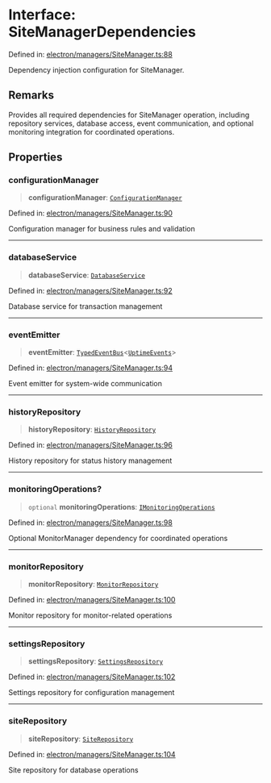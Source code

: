 # Interface: SiteManagerDependencies

Defined in: [electron/managers/SiteManager.ts:88](https://github.com/Nick2bad4u/Uptime-Watcher/blob/dca5483e793478722cd3e6e125cafcec5fc771f0/electron/managers/SiteManager.ts#L88)

Dependency injection configuration for SiteManager.

## Remarks

Provides all required dependencies for SiteManager operation, including
repository services, database access, event communication, and optional
monitoring integration for coordinated operations.

## Properties

### configurationManager

> **configurationManager**: [`ConfigurationManager`](../../ConfigurationManager/classes/ConfigurationManager.md)

Defined in: [electron/managers/SiteManager.ts:90](https://github.com/Nick2bad4u/Uptime-Watcher/blob/dca5483e793478722cd3e6e125cafcec5fc771f0/electron/managers/SiteManager.ts#L90)

Configuration manager for business rules and validation

***

### databaseService

> **databaseService**: [`DatabaseService`](../../../services/database/DatabaseService/classes/DatabaseService.md)

Defined in: [electron/managers/SiteManager.ts:92](https://github.com/Nick2bad4u/Uptime-Watcher/blob/dca5483e793478722cd3e6e125cafcec5fc771f0/electron/managers/SiteManager.ts#L92)

Database service for transaction management

***

### eventEmitter

> **eventEmitter**: [`TypedEventBus`](../../../events/TypedEventBus/classes/TypedEventBus.md)\<[`UptimeEvents`](../../../events/eventTypes/interfaces/UptimeEvents.md)\>

Defined in: [electron/managers/SiteManager.ts:94](https://github.com/Nick2bad4u/Uptime-Watcher/blob/dca5483e793478722cd3e6e125cafcec5fc771f0/electron/managers/SiteManager.ts#L94)

Event emitter for system-wide communication

***

### historyRepository

> **historyRepository**: [`HistoryRepository`](../../../services/database/HistoryRepository/classes/HistoryRepository.md)

Defined in: [electron/managers/SiteManager.ts:96](https://github.com/Nick2bad4u/Uptime-Watcher/blob/dca5483e793478722cd3e6e125cafcec5fc771f0/electron/managers/SiteManager.ts#L96)

History repository for status history management

***

### monitoringOperations?

> `optional` **monitoringOperations**: [`IMonitoringOperations`](IMonitoringOperations.md)

Defined in: [electron/managers/SiteManager.ts:98](https://github.com/Nick2bad4u/Uptime-Watcher/blob/dca5483e793478722cd3e6e125cafcec5fc771f0/electron/managers/SiteManager.ts#L98)

Optional MonitorManager dependency for coordinated operations

***

### monitorRepository

> **monitorRepository**: [`MonitorRepository`](../../../services/database/MonitorRepository/classes/MonitorRepository.md)

Defined in: [electron/managers/SiteManager.ts:100](https://github.com/Nick2bad4u/Uptime-Watcher/blob/dca5483e793478722cd3e6e125cafcec5fc771f0/electron/managers/SiteManager.ts#L100)

Monitor repository for monitor-related operations

***

### settingsRepository

> **settingsRepository**: [`SettingsRepository`](../../../services/database/SettingsRepository/classes/SettingsRepository.md)

Defined in: [electron/managers/SiteManager.ts:102](https://github.com/Nick2bad4u/Uptime-Watcher/blob/dca5483e793478722cd3e6e125cafcec5fc771f0/electron/managers/SiteManager.ts#L102)

Settings repository for configuration management

***

### siteRepository

> **siteRepository**: [`SiteRepository`](../../../services/database/SiteRepository/classes/SiteRepository.md)

Defined in: [electron/managers/SiteManager.ts:104](https://github.com/Nick2bad4u/Uptime-Watcher/blob/dca5483e793478722cd3e6e125cafcec5fc771f0/electron/managers/SiteManager.ts#L104)

Site repository for database operations
